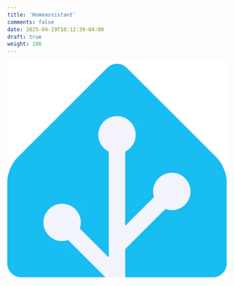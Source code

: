 ```yaml
---
title: 'Homeassistant'
comments: false
date: 2025-04-19T10:12:39-04:00
draft: true
weight: 100
---
```

![Home Assistant](./home-assistant.webp)
